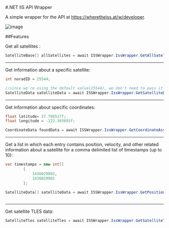 ﻿#.NET IIS API Wrapper 

A simple wrapper for the API at https://wheretheiss.at/w/developer. 

![image](https://user-images.githubusercontent.com/88944709/230719678-6bc1e9a7-43a5-430b-a713-6f3812e65c0d.png)


##Features

Get all satellites : 
```c#
SatelliteBase[] allSatellites = await ISSWrapper.IssWrapper.GetAllSatellitesAsync();
```


---
Get information about a specific satellite:
```c#
int noradID = 25544;

//since we're using the default value(25544), we don't need to pass it as an parameter.
SatelliteData satelliteData = await ISSWrapper.IssWrapper.GetSatelliteDataAsync();
```
---
Get information about specific coordinates:
```c#
float latitude= 37.795517f;
float longitude = -122.393693f;

CoordinateData foundData = await ISSWrapper.IssWrapper.GetCoordinateAsync(latitude,longitude);
```
---

Get a list in which each entry contains position, velocity, and other related information about a satellite for a comma delimited list of timestamps (up to 10):
```c#
var timestamps = new int[]
        {
            1436029892,
            1436029902
        };
        
SatelliteData[] satelliteData = await ISSWrapper.IssWrapper.GetPositionsAsync(timestamps);
        
```
---
Get satellite TLES data:
```c#
SatelliteTles satelliteTles = await ISSWrapper.IssWrapper.GetSatelliteTlesAsync();
```

